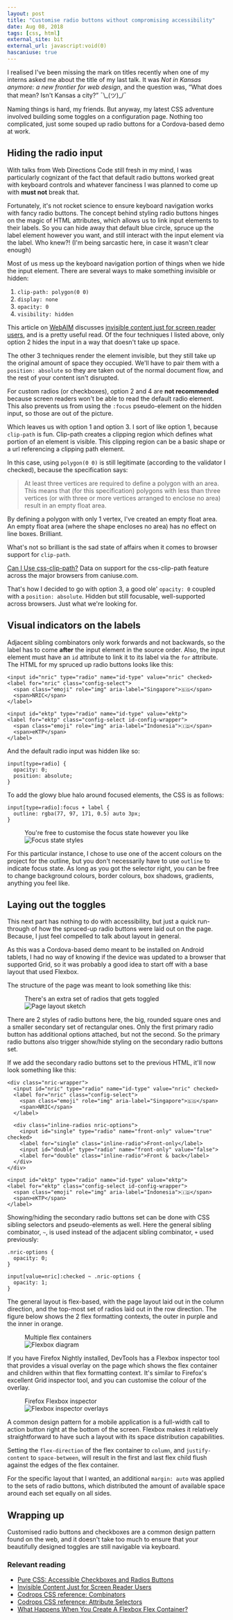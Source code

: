 ```yaml
---
layout: post
title: "Customise radio buttons without compromising accessibility"
date: Aug 08, 2018
tags: [css, html]
external_site: bit
external_url: javascript:void(0)
hascaniuse: true
---
```

I realised I've been missing the mark on titles recently when one of my interns asked me about the title of my last talk. It was *Not in Kansas anymore: a new frontier for web design*, and the question was, “What does that mean? Isn't Kansas a city?” <span class="kaomoji">¯\\\_(ツ)_/¯</span>

Naming things is hard, my friends. But anyway, my latest CSS adventure involved building some toggles on a configuration page. Nothing too complicated, just some souped up radio buttons for a Cordova-based demo at work.

## Hiding the radio input

With talks from Web Directions Code still fresh in my mind, I was particularly cognizant of the fact that default radio buttons worked great with keyboard controls and whatever fanciness I was planned to come up with **must not** break that.

Fortunately, it's not rocket science to ensure keyboard navigation works with fancy radio buttons. The concept behind styling radio buttons hinges on the magic of HTML attributes, which allows us to link input elements to their labels. So you can hide away that default blue circle, spruce up the label element however you want, and still interact with the input element via the label. Who knew?! (I'm being sarcastic here, in case it wasn't clear enough)

Most of us mess up the keyboard navigation portion of things when we hide the input element. There are several ways to make something invisible or hidden:

1. `clip-path: polygon(0 0)`
2. `display: none`
3. `opacity: 0`
4. `visibility: hidden`

This article on [WebAIM](https://webaim.org/) discusses [invisible content just for screen reader users](https://webaim.org/techniques/css/invisiblecontent/), and is a pretty useful read. Of the four techniques I listed above, only option 2 hides the input in a way that doesn't take up space.

The other 3 techniques render the element invisible, but they still take up the original amount of space they occupied. We'll have to pair them with a `position: absolute` so they are taken out of the normal document flow, and the rest of your content isn't disrupted.

For custom radios (or checkboxes), option 2 and 4 are **not recommended** because screen readers won't be able to read the default radio element. This also prevents us from using the `:focus` pseudo-element on the hidden input, so those are out of the picture.

Which leaves us with option 1 and option 3. I sort of like option 1, because `clip-path` is fun. Clip-path creates a clipping region which defines what portion of an element is visible. This clipping region can be a basic shape or a url referencing a clipping path element.

In this case, using `polygon(0 0)` is still legitimate (according to the validator I checked), because the specification says:

> At least three vertices are required to define a polygon with an area. This means that (for this specification) polygons with less than three vertices (or with three or more vertices arranged to enclose no area) result in an empty float area.

By defining a polygon with only 1 vertex, I've created an empty float area. An empty float area (where the shape encloses no area) has no effect on line boxes. Brilliant.

What's not so brilliant is the sad state of affairs when it comes to browser support for `clip-path`.

<p class="ciu_embed" data-feature="css-clip-path" data-periods="future_1,current,past_1,past_2" data-accessible-colours="false">
  <a href="http://caniuse.com/#feat=css-clip-path">Can I Use css-clip-path?</a> Data on support for the css-clip-path feature across the major browsers from caniuse.com.
</p>

That's how I decided to go with option 3, a good ole' `opacity: 0` coupled with a `position: absolute`. Hidden but still focusable, well-supported across browsers. Just what we're looking for.

## Visual indicators on the labels

Adjacent sibling combinators only work forwards and not backwards, so the label has to come **after** the input element in the source order. Also, the input element must have an `id` attribute to link it to its label via the `for` attribute. The HTML for my spruced up radio buttons looks like this:

<pre class="language-markup"><code>&lt;input id="nric" type="radio" name="id-type" value="nric" checked&gt;
&lt;label for="nric" class="config-select"&gt;
  &lt;span class="emoji" role="img" aria-label="Singapore"&gt;&#x1F1F8;&#x1F1EC;&lt;/span&gt;
  &lt;span&gt;NRIC&lt;/span&gt;
&lt;/label&gt;

&lt;input id="ektp" type="radio" name="id-type" value="ektp"&gt;
&lt;label for="ektp" class="config-select id-config-wrapper"&gt;
  &lt;span class="emoji" role="img" aria-label="Indonesia"&gt;&#x1F1EE;&#x1F1E9;&lt;/span&gt;
  &lt;span&gt;eKTP&lt;/span&gt;
&lt;/label&gt;</code></pre>

And the default radio input was hidden like so:

<pre class="language-css"><code>input[type=radio] {
  opacity: 0;
  position: absolute;
}</code></pre>

To add the glowy blue halo around focused elements, the CSS is as follows:

<pre class="language-css"><code>input[type=radio]:focus + label {
  outline: rgba(77, 97, 171, 0.5) auto 3px;
}</code></pre>

<figure>
    <figcaption>You're free to customise the focus state however you like</figcaption>
    <img src="{{ site.url }}/assets/images/posts/custom-radios/screenshot2.png" srcset="{{ site.url }}/assets/images/posts/custom-radios/screenshot2@2x.png 2x" alt="Focus state styles"/>
</figure>

For this particular instance, I chose to use one of the accent colours on the project for the outline, but you don't necessarily have to use `outline` to indicate focus state. As long as you got the selector right, you can be free to change background colours, border colours, box shadows, gradients, anything you feel like.

## Laying out the toggles

This next part has nothing to do with accessibility, but just a quick run-through of how the spruced-up radio buttons were laid out on the page. Because, I just feel compelled to talk about layout in general.

As this was a Cordova-based demo meant to be installed on Android tablets, I had no way of knowing if the device was updated to a browser that supported Grid, so it was probably a good idea to start off with a base layout that used Flexbox.

The structure of the page was meant to look something like this:

<figure>
    <figcaption>There's an extra set of radios that gets toggled</figcaption>
    <img style="max-width:30em" src="{{ site.url }}/assets/images/posts/custom-radios/layout.svg" alt="Page layout sketch" />
</figure>

There are 2 styles of radio buttons here, the big, rounded square ones and a smaller secondary set of rectangular ones. Only the first primary radio button has additional options attached, but not the second. So the primary radio buttons also trigger show/hide styling on the secondary radio buttons set.

If we add the secondary radio buttons set to the previous HTML, it'll now look something like this:

<pre class="language-markup"><code>&lt;div class="nric-wrapper"&gt;
  &lt;input id="nric" type="radio" name="id-type" value="nric" checked&gt;
  &lt;label for="nric" class="config-select"&gt;
    &lt;span class="emoji" role="img" aria-label="Singapore"&gt;&#x1F1F8;&#x1F1EC;&lt;/span&gt;
    &lt;span&gt;NRIC&lt;/span&gt;
  &lt;/label&gt;

  &lt;div class="inline-radios nric-options"&gt;
    &lt;input id="single" type="radio" name="front-only" value="true" checked&gt;
    &lt;label for="single" class="inline-radio"&gt;Front-only&lt;/label&gt;
    &lt;input id="double" type="radio" name="front-only" value="false"&gt;
    &lt;label for="double" class="inline-radio"&gt;Front & back&lt;/label&gt;
  &lt;/div&gt;
&lt;/div&gt;

&lt;input id="ektp" type="radio" name="id-type" value="ektp"&gt;
&lt;label for="ektp" class="config-select id-config-wrapper"&gt;
  &lt;span class="emoji" role="img" aria-label="Indonesia"&gt;&#x1F1EE;&#x1F1E9;&lt;/span&gt;
  &lt;span&gt;eKTP&lt;/span&gt;
&lt;/label&gt;</code></pre>

Showing/hiding the secondary radio buttons set can be done with CSS sibling selectors and pseudo-elements as well. Here the general sibling combinator, `~`, is used instead of the adjacent sibling combinator, `+` used previously:

<pre><code class="language-css">.nric-options {
  opacity: 0;
}

input[value=nric]:checked ~ .nric-options {
  opacity: 1;
}</code></pre>

The general layout is flex-based, with the page layout laid out in the column direction, and the top-most set of radios laid out in the row direction. The figure below shows the 2 flex formatting contexts, the outer in purple and the inner in orange.

<figure>
    <figcaption>Multiple flex containers</figcaption>
    <img style="max-width:15em" src="{{ site.url }}/assets/images/posts/custom-radios/flex-layout.svg" alt="Flexbox diagram" />
</figure>

If you have Firefox Nightly installed, DevTools has a Flexbox inspector tool that provides a visual overlay on the page which shows the flex container and children within that flex formatting context. It's similar to Firefox's excellent Grid inspector tool, and you can customise the colour of the overlay.

<figure>
    <figcaption>Firefox Flexbox inspector</figcaption>
    <img src="{{ site.url }}/assets/images/posts/custom-radios/screenshot.png" srcset="{{ site.url }}/assets/images/posts/custom-radios/screenshot@2x.png 2x" alt="Flexbox inspector overlays"/>
</figure>

A common design pattern for a mobile application is a full-width call to action button right at the bottom of the screen. Flexbox makes it relatively straightforward to have such a layout with its space distribution capabilities.

Setting the `flex-direction` of the flex container to `column`, and `justify-content` to `space-between`, will result in the first and last flex child flush against the edges of the flex container.

For the specific layout that I wanted, an additional `margin: auto` was applied to the sets of radio buttons, which distributed the amount of available space around each set equally on all sides.

## Wrapping up

Customised radio buttons and checkboxes are a common design pattern found on the web, and it doesn't take too much to ensure that your beautifully designed toggles are still navigable via keyboard.

### Relevant reading

- [Pure CSS: Accessible Checkboxes and Radios Buttons](https://medium.com/claritydesignsystem/pure-css-accessible-checkboxes-and-radios-buttons-54063e759bb3)
- [Invisible Content Just for Screen Reader Users](http://webaim.org/techniques/css/invisiblecontent/)
- [Codrops CSS reference: Combinators](https://tympanus.net/codrops/css_reference/combinators/)
- [Codrops CSS reference: Attribute Selectors](https://tympanus.net/codrops/css_reference/attribute-selectors/)
- [What Happens When You Create A Flexbox Flex Container?](https://www.smashingmagazine.com/2018/08/flexbox-display-flex-container/)
